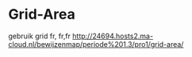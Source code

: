 # Grid-Area
 gebruik grid fr, fr,fr
http://24694.hosts2.ma-cloud.nl/bewijzenmap/periode%201.3/pro1/grid-area/
